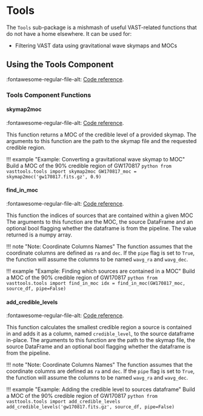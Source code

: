 # Tools

The `Tools` sub-package is a mishmash of useful VAST-related functions that do not have a home elsewhere. It can be used for:

  * Filtering VAST data using gravitational wave skymaps and MOCs
  
## Using the Tools Component

:fontawesome-regular-file-alt: [Code reference](../../reference/tools).  

### Tools Component Functions

#### skymap2moc
:fontawesome-regular-file-alt: [Code reference](../../reference/tools/#vasttools.tools.skymap2moc).

This function returns a MOC of the credible level of a provided skymap.
The arguments to this function are the path to the skymap file and the requested credible region.

!!! example "Example: Converting a gravitational wave skymap to MOC"
    Build a MOC of the 90% credible region of GW170817
    ```python
    from vasttools.tools import skymap2moc
    GW170817_moc = skymap2moc('gw170817.fits.gz', 0.9)
    ```

#### find_in_moc
:fontawesome-regular-file-alt: [Code reference](../../reference/tools/#vasttools.tools.find_in_moc).

This function the indices of sources that are contained within a given MOC
The arguments to this function are the MOC, the source DataFrame and an optional bool flagging whether the dataframe is from the pipeline.
The value returned is a numpy array.

!!! note "Note: Coordinate Columns Names"
    The function assumes that the coordinate columns are defined as `ra` and `dec`.
    If the `pipe` flag is set to `True`, the function will assume the columns to be named `wavg_ra` and `wavg_dec`.

!!! example "Example: Finding which sources are contained in a MOC"
    Build a MOC of the 90% credible region of GW170817
    ```python
    from vasttools.tools import find_in_moc
    idx = find_in_moc(GW170817_moc, source_df, pipe=False)
    ```
    
#### add_credible_levels
:fontawesome-regular-file-alt: [Code reference](../../reference/tools/#vasttools.tools.add_credible_levels).

This function calculates the smallest credible region a source is contained in and adds it as a column, named `credible_level`, to the source dataframe in-place.
The arguments to this function are the path to the skymap file, the source DataFrame and an optional bool flagging whether the dataframe is from the pipeline.

!!! note "Note: Coordinate Columns Names"
    The function assumes that the coordinate columns are defined as `ra` and `dec`.
    If the `pipe` flag is set to `True`, the function will assume the columns to be named `wavg_ra` and `wavg_dec`.

!!! example "Example: Adding the credible level to sources dataframe"
    Build a MOC of the 90% credible region of GW170817
    ```python
    from vasttools.tools import add_credible_levels
    add_credible_levels('gw170817.fits.gz', source_df, pipe=False)
    ```
